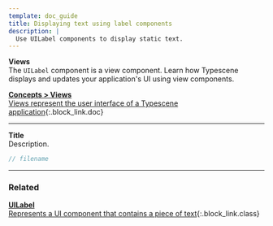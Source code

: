 ```yaml
---
template: doc_guide
title: Displaying text using label components
description: |
  Use UILabel components to display static text.
---
```


<section>

**Views**<br>
The `UILabel` component is a view component. Learn how Typescene displays and updates your application's UI using view components.

</section>

[**Concepts &gt; Views**<br>Views represent the user interface of a Typescene application](/docs/concepts/views){:.block_link.doc}

---

<section>

**Title**<br>
Description.

</section>

```typescript
// filename
```

---

<footer>

### Related

[**UILabel**<br>Represents a UI component that contains a piece of text](/docs/ref/UILabel){:.block_link.class}

</footer>
